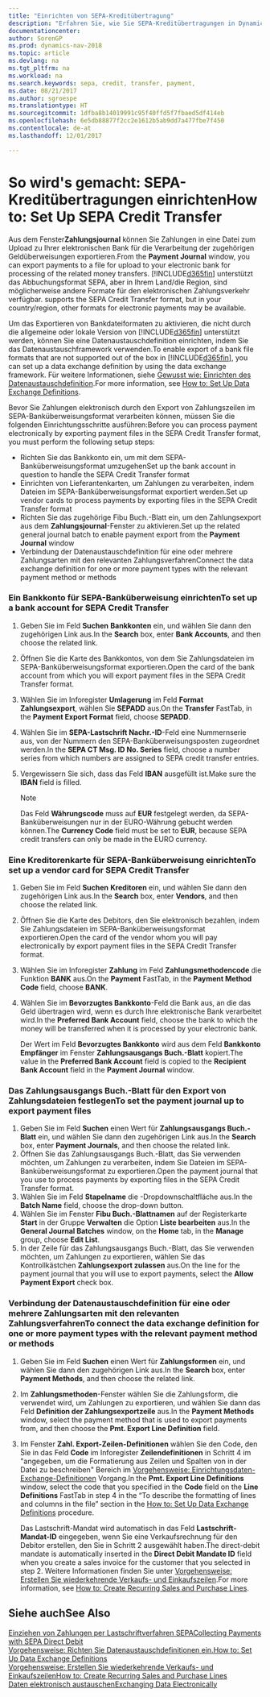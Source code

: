 ```yaml
---
title: "Einrichten von SEPA-Kreditübertragung"
description: "Erfahren Sie, wie Sie SEPA-Kreditübertragungen in Dynamics NAV einrichten."
documentationcenter: 
author: SorenGP
ms.prod: dynamics-nav-2018
ms.topic: article
ms.devlang: na
ms.tgt_pltfrm: na
ms.workload: na
ms.search.keywords: sepa, credit, transfer, payment,
ms.date: 08/21/2017
ms.author: sgroespe
ms.translationtype: HT
ms.sourcegitcommit: 1dfba8b14019991c95f40ffd5f7fbaed5df414eb
ms.openlocfilehash: 6e5db88877f2cc2e1612b5ab9dd7a477fbe7f450
ms.contentlocale: de-at
ms.lasthandoff: 12/01/2017

---
```

# <a name="how-to-set-up-sepa-credit-transfer"></a><span data-ttu-id="99c0f-103">So wird's gemacht: SEPA-Kreditübertragungen einrichten</span><span class="sxs-lookup"><span data-stu-id="99c0f-103">How to: Set Up SEPA Credit Transfer</span></span>
<span data-ttu-id="99c0f-104">Aus dem Fenster**Zahlungsjournal**  können Sie Zahlungen in eine Datei zum Upload zu Ihrer elektronischen Bank für die Verarbeitung der zugehörigen Geldüberweisungen exportieren.</span><span class="sxs-lookup"><span data-stu-id="99c0f-104">From the **Payment Journal** window, you can export payments to a file for upload to your electronic bank for processing of the related money transfers.</span></span> [!INCLUDE[d365fin](includes/d365fin_md.md)]<span data-ttu-id="99c0f-105"> unterstützt das Abbuchungsformat SEPA, aber in Ihrem Land/die Region, sind möglicherweise andere Formate für den elektronischen Zahlungsverkehr verfügbar.</span><span class="sxs-lookup"><span data-stu-id="99c0f-105"> supports the SEPA Credit Transfer format, but in your country/region, other formats for electronic payments may be available.</span></span>  

<span data-ttu-id="99c0f-106">Um das Exportieren von Bankdateiformaten zu aktivieren, die nicht durch die allgemeine oder lokale Version von [!INCLUDE[d365fin](includes/d365fin_md.md)] unterstützt werden, können Sie eine Datenaustauschdefinition einrichten, indem Sie das  Datenaustauschframework verwenden.</span><span class="sxs-lookup"><span data-stu-id="99c0f-106">To enable export of a bank file formats that are not supported out of the box in [!INCLUDE[d365fin](includes/d365fin_md.md)], you can set up a data exchange definition by using the data exchange framework.</span></span> <span data-ttu-id="99c0f-107">Für weitere Informationen, siehe [Gewusst wie: Einrichten des Datenaustauschdefinition](across-how-to-set-up-data-exchange-definitions.md).</span><span class="sxs-lookup"><span data-stu-id="99c0f-107">For more information, see [How to: Set Up Data Exchange Definitions](across-how-to-set-up-data-exchange-definitions.md).</span></span>  

<span data-ttu-id="99c0f-108">Bevor Sie Zahlungen elektronisch durch den Export von Zahlungszeilen im SEPA-Banküberweisungsformat verarbeiten können, müssen Sie die folgenden Einrichtungsschritte ausführen:</span><span class="sxs-lookup"><span data-stu-id="99c0f-108">Before you can process payment electronically by exporting payment files in the SEPA Credit Transfer format, you must perform the following setup steps:</span></span>  

* <span data-ttu-id="99c0f-109">Richten Sie das Bankkonto ein, um mit dem SEPA-Banküberweisungsformat umzugehen</span><span class="sxs-lookup"><span data-stu-id="99c0f-109">Set up the bank account in question to handle the SEPA Credit Transfer format</span></span>  
* <span data-ttu-id="99c0f-110">Einrichten von Lieferantenkarten, um Zahlungen zu verarbeiten, indem Dateien im SEPA-Banküberweisungsformat exportiert werden.</span><span class="sxs-lookup"><span data-stu-id="99c0f-110">Set up vendor cards to process payments by exporting files in the SEPA Credit Transfer format</span></span>  
* <span data-ttu-id="99c0f-111">Richten Sie das zugehörige Fibu Buch.-Blatt ein, um den Zahlungsexport aus dem **Zahlungsjournal**-Fenster zu aktivieren.</span><span class="sxs-lookup"><span data-stu-id="99c0f-111">Set up the related general journal batch to enable payment export from the **Payment Journal** window</span></span>  
* <span data-ttu-id="99c0f-112">Verbindung der Datenaustauschdefinition für eine oder mehrere Zahlungsarten mit den relevanten Zahlungsverfahren</span><span class="sxs-lookup"><span data-stu-id="99c0f-112">Connect the data exchange definition for one or more payment types with the relevant payment method or methods</span></span>  

### <a name="to-set-up-a-bank-account-for-sepa-credit-transfer"></a><span data-ttu-id="99c0f-113">Ein Bankkonto für SEPA-Banküberweisung einrichten</span><span class="sxs-lookup"><span data-stu-id="99c0f-113">To set up a bank account for SEPA Credit Transfer</span></span>  
1. <span data-ttu-id="99c0f-114">Geben Sie im Feld **Suchen** **Bankkonten** ein, und wählen Sie dann den zugehörigen Link aus.</span><span class="sxs-lookup"><span data-stu-id="99c0f-114">In the **Search** box, enter **Bank Accounts**, and then choose the related link.</span></span>  
2. <span data-ttu-id="99c0f-115">Öffnen Sie die Karte des Bankkontos, von dem Sie Zahlungsdateien im SEPA-Banküberweisungsformat exportieren.</span><span class="sxs-lookup"><span data-stu-id="99c0f-115">Open the card of the bank account from which you will export payment files in the SEPA Credit Transfer format.</span></span>  
3. <span data-ttu-id="99c0f-116">Wählen Sie im Inforegister **Umlagerung** im Feld **Format Zahlungsexport**, wählen Sie **SEPADD** aus.</span><span class="sxs-lookup"><span data-stu-id="99c0f-116">On the **Transfer** FastTab, in the **Payment Export Format** field, choose **SEPADD**.</span></span>  
4. <span data-ttu-id="99c0f-117">Wählen Sie im **SEPA-Lastschrift Nachr.-ID**-Feld eine Nummernserie aus, von der Nummern den SEPA-Banküberweisungsposten zugeordnet werden.</span><span class="sxs-lookup"><span data-stu-id="99c0f-117">In the **SEPA CT Msg. ID No. Series** field, choose a number series from which numbers are assigned to SEPA credit transfer entries.</span></span>  
5. <span data-ttu-id="99c0f-118">Vergewissern Sie sich, dass das Feld **IBAN** ausgefüllt ist.</span><span class="sxs-lookup"><span data-stu-id="99c0f-118">Make sure the **IBAN** field is filled.</span></span>  

    > [!NOTE]  
    >  <span data-ttu-id="99c0f-119">Das Feld **Währungscode** muss auf **EUR** festgelegt werden, da SEPA-Banküberweisungen nur in der EURO-Währung gebucht werden können.</span><span class="sxs-lookup"><span data-stu-id="99c0f-119">The **Currency Code** field must be set to **EUR**, because SEPA credit transfers can only be made in the EURO currency.</span></span>  

### <a name="to-set-up-a-vendor-card-for-sepa-credit-transfer"></a><span data-ttu-id="99c0f-120">Eine Kreditorenkarte für SEPA-Banküberweisung einrichten</span><span class="sxs-lookup"><span data-stu-id="99c0f-120">To set up a vendor card for SEPA Credit Transfer</span></span>  
1. <span data-ttu-id="99c0f-121">Geben Sie im Feld **Suchen** **Kreditoren** ein, und wählen Sie dann den zugehörigen Link aus.</span><span class="sxs-lookup"><span data-stu-id="99c0f-121">In the **Search** box, enter **Vendors**, and then choose the related link.</span></span>  
2. <span data-ttu-id="99c0f-122">Öffnen Sie die Karte des Debitors, den Sie elektronisch bezahlen, indem Sie Zahlungsdateien im SEPA-Banküberweisungsformat exportieren.</span><span class="sxs-lookup"><span data-stu-id="99c0f-122">Open the card of the vendor whom you will pay electronically by export payment files in the SEPA Credit Transfer format.</span></span>  
3. <span data-ttu-id="99c0f-123">Wählen Sie im Inforegister **Zahlung** im Feld **Zahlungsmethodencode** die Funktion **BANK** aus.</span><span class="sxs-lookup"><span data-stu-id="99c0f-123">On the **Payment** FastTab, in the **Payment Method Code** field, choose **BANK**.</span></span>  
4. <span data-ttu-id="99c0f-124">Wählen Sie im **Bevorzugtes Bankkonto**-Feld die Bank aus, an die das Geld übertragen wird, wenn es durch Ihre elektronische Bank verarbeitet wird.</span><span class="sxs-lookup"><span data-stu-id="99c0f-124">In the **Preferred Bank Account** field, choose the bank to which the money will be transferred when it is processed by your electronic bank.</span></span>  

     <span data-ttu-id="99c0f-125">Der Wert im Feld **Bevorzugtes Bankkonto** wird aus dem Feld **Bankkonto Empfänger** im Fenster **Zahlungsausgangs Buch.-Blatt** kopiert.</span><span class="sxs-lookup"><span data-stu-id="99c0f-125">The value in the **Preferred Bank Account** field is copied to the **Recipient Bank Account** field in the **Payment Journal** window.</span></span>  

### <a name="to-set-the-payment-journal-up-to-export-payment-files"></a><span data-ttu-id="99c0f-126">Das Zahlungsausgangs Buch.-Blatt für den Export von Zahlungsdateien festlegen</span><span class="sxs-lookup"><span data-stu-id="99c0f-126">To set the payment journal up to export payment files</span></span>  
1. <span data-ttu-id="99c0f-127">Geben Sie im Feld **Suchen** einen Wert für **Zahlungsausgangs Buch.-Blatt** ein, und wählen Sie dann den zugehörigen Link aus.</span><span class="sxs-lookup"><span data-stu-id="99c0f-127">In the **Search** box, enter **Payment Journals**, and then choose the related link.</span></span>  
2. <span data-ttu-id="99c0f-128">Öffnen Sie das Zahlungsausgangs Buch.-Blatt, das Sie verwenden möchten, um Zahlungen zu verarbeiten, indem Sie Dateien im SEPA-Banküberweisungsformat zu exportieren.</span><span class="sxs-lookup"><span data-stu-id="99c0f-128">Open the payment journal that you use to process payments by exporting files in the SEPA Credit Transfer format.</span></span>  
3. <span data-ttu-id="99c0f-129">Wählen Sie im Feld **Stapelname** die \-Dropdownschaltfläche aus.</span><span class="sxs-lookup"><span data-stu-id="99c0f-129">In the **Batch Name** field, choose the drop\-down button.</span></span>  
4. <span data-ttu-id="99c0f-130">Wählen Sie im Fenster **Fibu Buch.-Blattnamen**  auf der Registerkarte **Start** in der Gruppe **Verwalten** die Option **Liste bearbeiten** aus.</span><span class="sxs-lookup"><span data-stu-id="99c0f-130">In the **General Journal Batches** window, on the **Home** tab, in the **Manage** group, choose **Edit List**.</span></span>  
5. <span data-ttu-id="99c0f-131">In der Zeile für das Zahlungsausgangs Buch.-Blatt, das Sie verwenden möchten, um Zahlungen zu exportieren, wählen Sie das Kontrollkästchen **Zahlungsexport zulassen** aus.</span><span class="sxs-lookup"><span data-stu-id="99c0f-131">On the line for the payment journal that you will use to export payments, select the **Allow Payment Export** check box.</span></span>  

### <a name="to-connect-the-data-exchange-definition-for-one-or-more-payment-types-with-the-relevant-payment-method-or-methods"></a><span data-ttu-id="99c0f-132">Verbindung der Datenaustauschdefinition für eine oder mehrere Zahlungsarten mit den relevanten Zahlungsverfahren</span><span class="sxs-lookup"><span data-stu-id="99c0f-132">To connect the data exchange definition for one or more payment types with the relevant payment method or methods</span></span>  
1. <span data-ttu-id="99c0f-133">Geben Sie im Feld **Suchen** einen Wert für **Zahlungsformen** ein, und wählen Sie dann den zugehörigen Link aus.</span><span class="sxs-lookup"><span data-stu-id="99c0f-133">In the **Search** box, enter **Payment Methods**, and then choose the related link.</span></span>  
2. <span data-ttu-id="99c0f-134">Im **Zahlungsmethoden**-Fenster wählen Sie die Zahlungsform, die verwendet wird, um Zahlungen zu exportieren, und wählen Sie dann das Feld **Definition der Zahlungsexportzeile** aus.</span><span class="sxs-lookup"><span data-stu-id="99c0f-134">In the **Payment Methods** window, select the payment method that is used to export payments from, and then choose the **Pmt. Export Line Definition** field.</span></span>  
3. <span data-ttu-id="99c0f-135">Im Fenster **Zahl. Export-Zeilen-Definitionen** wählen Sie den Code, den Sie in das Feld **Code** im Inforegister **Zeilendefinitionen** in Schritt 4 im "angegeben, um die Formatierung aus Zeilen und Spalten von in der Datei zu beschreiben" Bereich im [Vorgehensweise: Einrichtungsdaten-Exchange-Definitionen](across-how-to-set-up-data-exchange-definitions.md) Vorgang.</span><span class="sxs-lookup"><span data-stu-id="99c0f-135">In the **Pmt. Export Line Definitions** window, select the code that you specified in the **Code** field on the **Line Definitions** FastTab in step 4 in the “To describe the formatting of lines and columns in the file” section in the [How to: Set Up Data Exchange Definitions](across-how-to-set-up-data-exchange-definitions.md) procedure.</span></span>  

    <span data-ttu-id="99c0f-136">Das Lastschrift-Mandat wird automatisch in das Feld **Lastschrift-Mandat-ID** eingegeben, wenn Sie eine Verkaufsrechnung für den Debitor erstellen, den Sie in Schritt 2 ausgewählt haben.</span><span class="sxs-lookup"><span data-stu-id="99c0f-136">The direct-debit mandate is automatically inserted in the **Direct Debit Mandate ID** field when you create a sales invoice for the customer that you selected in step 2.</span></span> <span data-ttu-id="99c0f-137">Weitere Informationen finden Sie unter [Vorgehensweise: Erstellen Sie wiederkehrende Verkaufs- und Einkaufszeilen](sales-how-work-standard-lines.md).</span><span class="sxs-lookup"><span data-stu-id="99c0f-137">For more information, see [How to: Create Recurring Sales and Purchase Lines](sales-how-work-standard-lines.md).</span></span>  

## <a name="see-also"></a><span data-ttu-id="99c0f-138">Siehe auch</span><span class="sxs-lookup"><span data-stu-id="99c0f-138">See Also</span></span>  
[<span data-ttu-id="99c0f-139">Einziehen von Zahlungen per Lastschriftverfahren SEPA</span><span class="sxs-lookup"><span data-stu-id="99c0f-139">Collecting Payments with SEPA Direct Debit</span></span>](finance-collect-payments-with-sepa-direct-debit.md)  
[<span data-ttu-id="99c0f-140">Vorgehensweise: Richten Sie Datenaustauschdefinitionen ein.</span><span class="sxs-lookup"><span data-stu-id="99c0f-140">How to: Set Up Data Exchange Definitions</span></span>](across-how-to-set-up-data-exchange-definitions.md)  
[<span data-ttu-id="99c0f-141">Vorgehensweise: Erstellen Sie wiederkehrende Verkaufs- und Einkaufszeilen</span><span class="sxs-lookup"><span data-stu-id="99c0f-141">How to: Create Recurring Sales and Purchase Lines</span></span>](sales-how-work-standard-lines.md)  
[<span data-ttu-id="99c0f-142">Daten elektronisch austauschen</span><span class="sxs-lookup"><span data-stu-id="99c0f-142">Exchanging Data Electronically</span></span>](across-data-exchange.md)  

